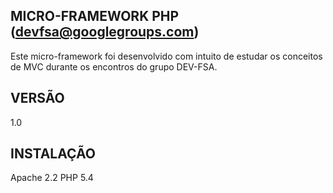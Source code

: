 MICRO-FRAMEWORK PHP (devfsa@googlegroups.com)
--
Este micro-framework foi desenvolvido com intuito de estudar os conceitos de MVC durante os encontros do grupo DEV-FSA.

VERSÃO
--
1.0

INSTALAÇÃO
--
  Apache 2.2
  PHP 5.4

